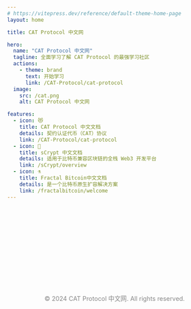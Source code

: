 ```yaml
---
# https://vitepress.dev/reference/default-theme-home-page
layout: home

title: CAT Protocol 中文网

hero:
  name: "CAT Protocol 中文网"
  tagline: 全面学习了解 CAT Protocol 的最强学习社区
  actions:
    - theme: brand
      text: 开始学习
      link: /CAT-Protocol/cat-protocol
  image:
    src: /cat.png
    alt: CAT Protocol 中文网

features:
  - icon: 😻
    title: CAT Protocol 中文文档
    details: 契约认证代币（CAT）协议
    link: /CAT-Protocol/cat-protocol
  - icon: 🐉
    title: sCrypt 中文文档
    details: 适用于比特币兼容区块链的全栈 Web3 开发平台
    link: /sCrypt/overview
  - icon: ⚗️
    title: Fractal Bitcoin中文文档
    details: 是一个比特币原生扩容解决方案
    link: /fractalbitcoin/welcome
---
```

<style>
:root {
  --vp-home-hero-name-color: transparent;
  --vp-home-hero-name-background: -webkit-linear-gradient(120deg, #bd34fe 30%, #41d1ff);

  --vp-home-hero-image-background-image: linear-gradient(-45deg, #bd34fe 50%, #47caff 50%);
  --vp-home-hero-image-filter: blur(44px);
}
.name {
  --vp-home-hero-name-color: transparent;
  --vp-home-hero-name-background: -webkit-linear-gradient(120deg, #bd34fe 30%, #41d1ff);

  --vp-home-hero-image-background-image: linear-gradient(-45deg, #bd34fe 50%, #47caff 50%);
  --vp-home-hero-image-filter: blur(44px);
}

@media (min-width: 640px) {
  :root {
    --vp-home-hero-image-filter: blur(56px);
  }
}

@media (min-width: 960px) {
  :root {
    --vp-home-hero-image-filter: blur(68px);
  }
}
</style>

<link rel="stylesheet" href="https://cdnjs.cloudflare.com/ajax/libs/font-awesome/6.4.0/css/all.min.css">

<div class="footer-content">
  <div class="social-links">
    <a href="https://x.com/Coder333_" target="_blank"><i class="fab fa-twitter"></i></a>
    <a href="https://t.me/+PWwcrZugOcllMzhh" target="_blank"><i class="fab fa-telegram"></i></a>
    <a href="https://catscan.coder3.dev/" target="_blank"><i class="fas fa-search"></i></a>
  </div>

  <div class="copyright">
    &copy; 2024 CAT Protocol 中文网. All rights reserved.
  </div>
</div>

<style>
.footer-content {
  margin-top: 8rem;
  padding-top: 3rem;
  padding-bottom: 3rem;
}
.social-links {
  text-align: center;
  margin-bottom: 1.5rem;
}
.social-links a {
  display: inline-block;
  margin: 0 15px;
  font-size: 28px;
  color: #888;
  transition: color 0.3s ease;
}
.social-links a:hover {
  color: #41d1ff;
}
.copyright {
  text-align: center;
  font-size: 0.9rem;
  color: #888;
}
</style>
